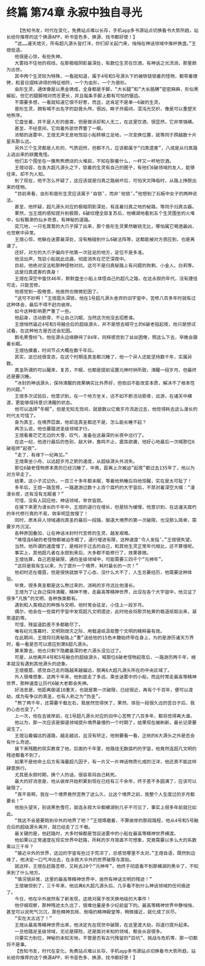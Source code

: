 # 终篇 第74章 永寂中独自寻光
        【告知书友，时代在变化，免费站点难以长存，手机app多书源站点切换看书大势所趋，站长给你推荐的这个换源APP，听书音色多、换源、找书都好使！】
       “这……诸天熄灭，所有超凡源头皆打洋，你们却关起门来，悄悄在神话领域中推杯换盏。”王煊低语。
       他很是心惊，有些失神。
       大雾挡不住他的视线，在那极暗阴影最深处，有数位生灵在饮酒，有神话之光流淌，那里颇为出世。
       其中两个生灵较为特殊，一看就知道，属于4号和5号源头下的被铁链锁着的怪物，都带着镣铐，和昔日熠辉讲得的特征相符，一个为虫形，一个为兽形。
       虫形生灵，通体像是以黑金铸成，全身都是手脚，“大长腿”和“大长胳膊”密密麻麻，形似黑蜈蚣，但它的腿脚相对而言更长，并且每条手脚上都有可怕的锯齿。
       不需要多想，一看就知道它很不好惹，而且，这肯定不是单一6破的生灵。
       兽形生灵，拥有喊不出名字的勐兽头颅，很凶，眸子开阖间，混沌光交织，像是可以重塑天地秩序。
       它盘坐着，并不是人形的兽类，但是做派却和人无二，在这里饮酒，很显然，它非常强横。
       甚至，不经意间，它向着外部世界瞥了一眼。
       浓郁的迷雾中，王煊无声无息地驾驭小船转移立足地，一次变换位置，就等同于跨越数十片星系那么远。
       另外三个生灵都是人形的，气质迥然，但都不凡，应该都属于“归真遗害”，八成是从归真路上逃出来的妖魔鬼怪。
       他们五个围坐在一簇熊熊燃烧的火堆前，不知在聊着什么，一杯又一杯地饮酒。
       王煊动容，在各大超凡源头之下，锁着的生灵有自己的圈子，有他们6破领域的友人，能够往来，却不为人知。
       到了现在，他不怎么怀疑了，这应该就是归真之路崩坏后，可怕天灾降临时，从路上挣脱出来的怪物。
       “目前来看，虫形和兽形生灵应该属于‘自锁’，而非‘他锁’。”他想到了石板中女子的两种说法。
       甚至，他怀疑，超凡源头对应的极暗阴影深处，有连着归真之地的秘路，等同于归真古器。
       果然，当王煊的感知提升到极限，6破纹理全部复苏后，他模湖地看到五个生灵围坐的火堆中，似有飘渺的仙乡奇景，有神秘的道路。
       突兀地，一只毛茸茸的大爪子探了出来，那个兽形生灵果然敏锐无比，哪怕属它喝酒最凶，也觉察中异常。
       王煊心惊，他躲在迷雾最深处，没有触碰到什么6破法阵等，这都能被对方感应到，也是离谱了。
       还好，对方的大爪子偏向于他第一次驻足的地方，定位不是多准。
       他没出声，驾驭小船就此远遁，彻底消失在茫茫深夜中。
       目前，他绝对没法和那种怪物对抗，这可不是归真秘路上有问题的狗剩、小金人、白莉等。
       这是归真遗害的真身！
       王煊在深空中蛰伏46年，默默盘坐小船上体悟自己的超凡之路，在这永寂的年代，没有捷径可走，只能苦修。
       他感觉到一股倦意，他居然也微微犯困了。
       “这可不妙啊！”王煊眉头深锁，他在1号超凡源头舍弃的旧宇宙中，苦修八百多年时就有过这种体会，最后不得不赶向彼岸。
       如今这种影响更严重了一些。
       他起身，活动筋骨，不让自己沉眠，当然这次他没去招惹谁。
       王煊悄然逼近4号和5号融合后的超级源头，并不是想去喊守土的6破老祖起夜，他只是想试试看，在这种地方是否还会犯困。
       鹅毛黑雪纷飞，他在源头边缘静待了84年，同样感觉到了丝丝困倦，照这么下去，早晚会跟着长眠。
       王煊估摸着，时间节点大概在数千年后。
       其实，这已经很变态，在这个时期连真圣都沉睡了，他一个异人还能坚持数千年，实属异数。
       真圣所谓的可以醒来，复苏，不眠，也都是提前设置元神时钟所致，清醒一段岁月，但最终还是要沉睡。
       “冰封的神话源头，保持清醒的效果确实比外界好，但依旧不能改变本质，解决不了根本性的问题。”
       王煊多次试验后，他意识到，在一个地方坐关，远不如不断活动筋骨，远游，在诸天中横渡，更能够保持意识清醒的状态。
       他可以选择“冬眠”，但是无知无觉间，就是数以亿载岁月流逝过去，他觉得耗去这么漫长的时代太可惜了。
       身为真王，在境界层面，他却连真圣都还不是，怎么能长睡不起？
       再怎么说，他也要踏进圣级领域才行。
       王煊看着茫茫无边的大雪，叹气，准备在这最深的长夜中远行了。
       在这一纪，他进行最后的告别，敲大钟，轰鸣不止，震耳欲聋，他好心地最后一次喊那位6破祖师“起夜”。
       “走了，有缘下一纪再见。”
       王煊乘坐小舟，以远超岁月之箭的速度，从超级源头外消失。
       那位6破老怪物原本真的已经沉睡了，毕竟，距离上次被迫“起夜”都过去135年了，他以为对方早走了。
       结果，这小子忒记仇，一百三十多年都未眠，等着他熟睡后将他惊醒，实在是太可耻了！
       多年后，王煊一路苦修，一路遨游过数十上百个腐朽的大宇宙后，不禁对着深空大喊：“漫漫长夜，还有没有无眠者？”
       可惜，没有人回应他，神话领域，举世皆寂。
       在接下来更为漫长的千年中，王煊的道行在增长，但是较为缓慢，他意识到，在这诸天腐朽的年代修行真的不易，效率明显放慢了！
       同时，原本异人领域通向真圣的最后一段路，御道大境界的第一次破限，也没那么简单，需要岁月沉淀。
       各种原因叠加，让在神话冰封时代苦修的生灵，越发艰难。
       “难怪连6破的老怪物都被迫冬眠了，道行增进有限，这种速度‘令人发指’。”王煊很失望。
       当然，他所谓的速度慢了，是相对于过去的自己，和其他生灵正常年代相比，还不算慢呢。
       事实上，其他超凡者在永寂到来后，大多都不能修行了，效果甚微。
       王煊估算，自己若是破限，通向圣级领域中，可能需要三四千个“元神年”。
       “这将是我有生以来，为了提升一个境界，耗时最长的一次！”
       他初时还在蹙眉，但是很快就放平了心态，没什么大不了，人生总要经历，他需要这种体验。
       毕竟，很多真圣都是这么熬过来的，消耗的岁月远比他漫长。
       王煊为了让自己保持清醒，精神不倦，走最高等精神世界，出没在各个大宇宙中，他见证了很多“凡族”的文明，各种族类都有。
       遇到和人类相近的种族与文明，他时常会驻足，小住上一段岁月。
       偶尔，他会在一些腐朽宇宙中发现超凡文明遗迹，此时他会将那页枯黄的载道纸取出来，凝聚道韵等。
       可惜，残留道韵差不多都散尽了。
       唯有纪元落幕时，文明刚熄灭之际，用载道纸汲取整个文明的精粹最有效。
       在此期间，王煊将归真秘路上“重”送给他的15色木簪始终带在身上，为的是游历诸天万界时，看一看是否可以感应到第6超凡源头。
       算来算去，他也只剩下隐藏最深的老六源头没见过了。
       可是，从他离开4号和5号融合的超级源头，喊那位6破老怪物起夜后，一路游历两千年，根本就没有遇到其他源头的迹象。
       王煊蹙眉，感觉自己走的路越来越偏远，脱离6大超凡源头所在的中央区域了。
       外人很难想象，这两千年来，他到底走了多远，乘坐迷雾中的小船，而且时常走最高等精神世界，那种速度让历代6破大老都会失神。
       好消息是，他距离御道10重天，也就是第一次破限，已经很近，再有个千百年，便可以渡劫，成为有争议的真圣，也有人称之为“伪圣”。
       “熬了两千年，还需要千载左右，我居然觉得快了，果然，体验一段很久远的苦日子后，我的心态也变了。”
       上一次，他在去彼岸前，在1号超凡源头对应的旧中心苦熬了八百多年，都将觉得离大谱。
       他以为，那一次应该是御道领域提升境界最慢的一个时期了，结果现在被刷新，最长记录要诞生了。
       王煊沿着偏远的道路，越走越远，且没有矫正，他倒要看一看，正统的6大源头之外是否会有什么奇迹。
       接下来残酷的现实教育了他，后面的千年里，他路径无数腐朽的宇宙，他竟然连超凡文明的残迹都看不到了。
       如果不是他命土后方有海量超凡因子，有一片又一片神话物质化成的汪洋，他还真不能这样肆意旅行。
       尤其是永寂时期，换个人的话，很容易将自己耗死。
       最大的好消息是，他从彼岸开始积累到现在已经有三千余年，终于差不多圆满了，应该可以破限了。
       “真不易啊，我在一个境界竟然苦熬了这么久，比这个境界之前，我整个人生度过的岁月都要长！”
       他抬头望天，别说黑色雪花，就连永寂大伞都模湖到几乎不可见了，事实上很多年前就已如此。
       “我这不会是要跑到伞外的地界了吧？”王煊琢磨着，不算彼岸的那段路程，他从4号和5号融合后的超级源头离开，就已经走了三千载。
       最关键的是，他赶路时，大多时候都是驾驭迷雾中的小船在最高等精神世界横渡。
       他如果以正常速度在现实世界中赶路，所耗的岁月简直不可想象，究竟需要以多么大的系数乘以三千年？
       “接近伞外的世界，这边的宇宙有些过于荒凉了，总感觉哪里不太对。”王煊自语，既然到边缘了，他决定一口气冲出去，在永寂大伞外的世界破限与渡劫。
       就这样，王煊在赶路苦修，又耗去20个“元神年”，他终于彻底看不到那模湖的黑伞了，不知来到了什么地方。
       “情况很异常，这里的最高等精神世界中，居然有神话文明的残迹！”
       王煊被惊到了，三千年来，他远离6大超凡源头后，几乎看不到什么神话领域的任何痕迹了。
       今日，他在伞外居然有了新发现，这绝对属于改天换地级的大事件！
       他仔细观察，那种残迹太久远了，很难估量是多少纪前留下的。最高等精神世界中静悄悄，甚至可以说死气沉沉，那些精神瓦砾、倒塌的精神殿堂等，稍微接近，就化成了灰尽。
       “实在太古远了！”
       王煊从最高等精神世界出来，他决定先在现世中破限，在这里渡大劫，将道行提升起来。
       一旦他踏足圣级领域，无论是探险，还是面对未知的领域，都会从容很多。
       只要实力到位，神秘的未知天地，不管是否有古代残留的“巨坑”、挑战与危机等，那一切都将不是事。
       【告知书友，时代在变化，免费站点难以长存，手机app多书源站点切换看书大势所趋，站长给你推荐的这个换源APP，听书音色多、换源、找书都好使！】